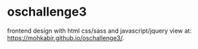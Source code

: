 # oschallenge3
frontend design with html css/sass and javascript/jquery
view at: https://mohkabir.github.io/oschallenge3/.
